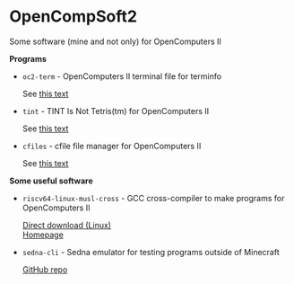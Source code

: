 # OpenCompSoft2
Some software (mine and not only) for OpenComputers II

**Programs**
* `oc2-term` - OpenComputers II terminal file for terminfo

   See [this text](https://github.com/Bs0Dd/OpenCompSoft2/blob/main/oc2-term/README.md)
* `tint` - TINT Is Not Tetris(tm) for OpenComputers II

   See [this text](https://github.com/Bs0Dd/OpenCompSoft2/blob/main/tint/README.md)
* `cfiles` - cfile file manager for OpenComputers II

   See [this text](https://github.com/Bs0Dd/OpenCompSoft2/blob/main/cfiles/README.md)
   
**Some useful software**
* `riscv64-linux-musl-cross` - GCC cross-compiler to make programs for OpenComputers II

   [Direct download (Linux)](https://musl.cc/riscv64-linux-musl-cross.tgz)  
   [Homepage](https://musl.cc)
* `sedna-cli` - Sedna emulator for testing programs outside of Minecraft

   [GitHub repo](https://github.com/fnuecke/sedna-cli)
